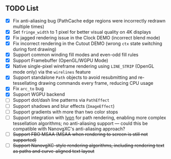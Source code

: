 ## TODO List
- [x] Fix anti-aliasing bug (PathCache edge regions were incorrectly redrawn multiple times)
- [x] Set `fringe_width` to 1 pixel for better visual quality on 4K displays
- [x] Fix jagged rendering issue in the Clock DEMO (incorrect blend mode)
- [x] Fix incorrect rendering in the Cutout DEMO (wrong `ctx` state switching during font drawing)
- [x] Support common winding fill modes and even-odd fill rules
- [x] Support Framebuffer (OpenGL/WGPU Mode)
- [x] Native single-pixel wireframe rendering using `LINE_STRIP` (OpenGL mode only) via the `wirelines` feature
- [x] Support standalone `Path` objects to avoid resubmitting and re-tessellating drawing commands every frame, reducing CPU usage
- [x] Fix `arc_to` bug
- [x] Support WGPU backend
- [ ] Support dot/dash line patterns via `PathEffect`
- [ ] Support shadows and blur effects (`ImageEffect`)
- [ ] Support gradients with more than two color stops
- [ ] Support integration with [lyon](https://docs.rs/lyon/latest/lyon/) for path rendering, enabling more complex tessellation algorithms; no anti-aliasing support — could this be compatible with NanovgXC's anti-aliasing approach?
- [ ] ~~Support FBO MSAA (MSAA when rendering to screen is still not supported)~~
- [ ] ~~Support NanovgXC-style rendering algorithms, including rendering text as paths and curve-aligned text layout~~